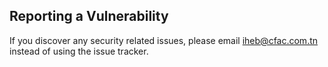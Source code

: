 ## Reporting a Vulnerability

If you discover any security related issues, please email iheb@cfac.com.tn instead of using the issue tracker.
